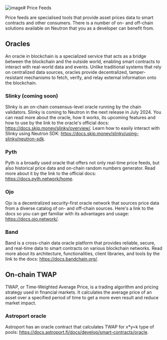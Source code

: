 ![image](https://github.com/neutron-org/neutron-docs/assets/103267218/35df2f10-5679-41f2-a7e9-39f57c08c7d6)# Price Feeds

Price feeds are specialised tools that provide asset prices data to smart contracts and other consumers. There is a number of on- and off-chain solutions available on Neutron that you as a developer can benefit from.

## Oracles

An oracle in blockchain is a specialized service that acts as a bridge between the blockchain and the outside world, enabling smart contracts to interact with real-world data and events. Unlike traditional systems that rely on centralized data sources, oracles provide decentralized, tamper-resistant mechanisms to fetch, verify, and relay external information onto the blockchain.

### Slinky (coming soon)

Slinky is an on-chain consensus-level oracle running by the chain validators. Slinky is coming to Neutron in the next release in July 2024. You can read more about the oracle, how it works, its upcoming features and how to use by the link to the oracle's official docs: https://docs.skip.money/slinky/overview/.
Learn how to easily interact with Slinky using Neutron SDK: https://docs.skip.money/slinky/using-slinky/neutron-sdk.

### Pyth

Pyth is a broadly used oracle that offers not only real-time price feeds, but also historical price data and on-chain random numbers generator. Read more about it by the link to the official docs: https://docs.pyth.network/home.

### Ojo

Ojo is a decentralized security-first oracle network that sources price data from a diverse catalog of on- and off-chain sources. Here's a link to the docs so you can get familiar with its advantages and usage: https://docs.ojo.network/.

### Band

Band is a cross-chain data oracle platform that provides reliable, secure, and real-time data to smart contracts on various blockchain networks. Read more about its architecture, functionalities, client libraries, and tools by the link to the docs: https://docs.bandchain.org/.

## On-chain TWAP

TWAP, or Time-Weighted Average Price, is a trading algorithm and pricing strategy used in financial markets. It calculates the average price of an asset over a specified period of time to get a more even result and reduce market impact.

### Astroport oracle

Astroport has an oracle contract that calculates TWAP for x*y=k type of pools: https://docs.astroport.fi/docs/develop/smart-contracts/oracle.
